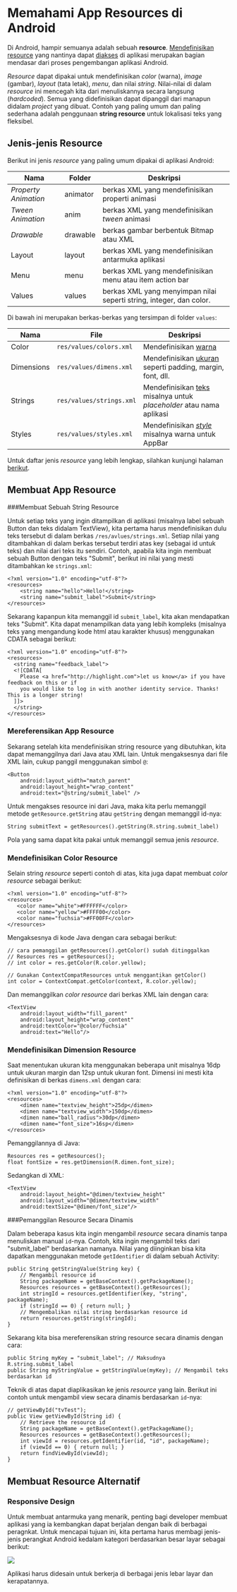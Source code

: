 # Memahami App Resources di Android

Di Android, hampir semuanya adalah sebuah **resource**. [Mendefinisikan resource](http://developer.android.com/guide/topics/resources/providing-resources.html) yang nantinya dapat [diakses](http://developer.android.com/guide/topics/resources/accessing-resources.html) di aplikasi merupakan bagian mendasar dari proses pengembangan aplikasi Android.

*Resource* dapat dipakai untuk mendefinisikan *color* (warna), *image* (gambar), *layout* (tata letak), *menu*, dan nilai *string*. Nilai-nilai di dalam *resource* ini mencegah kita dari menuliskannya secara langsung (*hardcoded*). Semua yang didefinisikan dapat dipanggil dari manapun didalam *project* yang dibuat. Contoh yang paling umum dan paling sederhana adalah penggunaan **string resource** untuk lokalisasi teks yang fleksibel.

## Jenis-jenis Resource

Berikut ini jenis *resource* yang paling umum dipakai di aplikasi Android:

| **Nama**             | **Folder** | **Deskripsi**                            |
| -------------------- | ---------- | ---------------------------------------- |
| *Property Animation* | animator   | berkas XML yang mendefinisikan properti animasi |
| *Tween Animation*    | anim       | berkas XML yang mendefinisikan *tween* animasi |
| *Drawable*           | drawable   | berkas gambar berbentuk Bitmap atau XML  |
| Layout               | layout     | berkas XML yang mendefinisikan antarmuka aplikasi |
| Menu                 | menu       | berkas XML yang mendefinisikan menu atau item action bar |
| Values               | values     | berkas XML yang menyimpan nilai seperti string, integer, dan color. |

Di bawah ini merupakan berkas-berkas yang tersimpan di folder `values`:

| Nama       | File                     | Deskripsi                                |
| ---------- | ------------------------ | ---------------------------------------- |
| Color      | `res/values/colors.xml`  | Mendefinisikan [warna](http://developer.android.com/guide/topics/resources/more-resources.html#Color) |
| Dimensions | `res/values/dimens.xml`  | Mendefinisikan [ukuran](http://developer.android.com/guide/topics/resources/more-resources.html#Dimension) seperti padding, margin, font, dll. |
| Strings    | `res/values/strings.xml` | Mendefinisikan [teks](http://developer.android.com/guide/topics/resources/string-resource.html) misalnya untuk *placeholder* atau nama aplikasi |
| Styles     | `res/values/styles.xml`  | Mendefinisikan *[style](http://developer.android.com/guide/topics/resources/style-resource.html)* misalnya warna untuk AppBar |

Untuk daftar jenis *resource* yang lebih lengkap, silahkan kunjungi halaman [berikut](http://developer.android.com/guide/topics/resources/providing-resources.html).

## Membuat App Resource

###Membuat Sebuah String Resource

Untuk setiap teks yang ingin ditampilkan di aplikasi (misalnya label sebuah Button dan teks didalam TextView), kita pertama harus mendefinisikan dulu teks tersebut di dalam berkas `/res/avlues/strings.xml`. Setiap nilai yang ditambahkan di dalam berkas tersebut terdiri atas key (sebagai id untuk teks) dan nilai dari teks itu sendiri. Contoh, apabila kita ingin membuat sebuah Button dengan teks "Submit", berikut ini nilai yang mesti ditambahkan ke `strings.xml`:

```
<?xml version="1.0" encoding="utf-8"?>
<resources>
    <string name="hello">Hello!</string>
    <string name="submit_label">Submit</string>
</resources>
```

Sekarang kapanpun kita memanggil id `submit_label`, kita akan mendapatkan teks "Submit". Kita dapat menampilkan data yang lebih kompleks (misalnya teks yang mengandung kode html atau karakter khusus) menggunakan CDATA sebagai berikut:

```
<?xml version="1.0" encoding="utf-8"?>
<resources>
  <string name="feedback_label">
  <![CDATA[
    Please <a href="http://highlight.com">let us know</a> if you have feedback on this or if 
    you would like to log in with another identity service. Thanks! This is a longer string!  
  ]]>
  </string>
</resources>
```

### Mereferensikan App Resource

Sekarang setelah kita mendefinisikan string resource yang dibutuhkan, kita dapat memanggilnya dari Java atau XML lain. Untuk mengaksesnya dari file XML lain, cukup panggil menggunakan simbol `@`:

```
<Button
    android:layout_width="match_parent"
    android:layout_height="wrap_content"
    android:text="@string/submit_label" />
```

Untuk mengakses resource ini dari Java, maka kita perlu memanggil metode `getResource.getString` atau `getString` dengan memanggil id-nya:

```
String submitText = getResources().getString(R.string.submit_label)
```

Pola yang sama dapat kita pakai untuk memanggil semua jenis *resource*.

### Mendefinisikan Color Resource

Selain string *resource* seperti contoh di atas, kita juga dapat membuat *color resource* sebagai berikut:

```
<?xml version="1.0" encoding="utf-8"?>
<resources>
   <color name="white">#FFFFFF</color>
   <color name="yellow">#FFFF00</color>
   <color name="fuchsia">#FF00FF</color>
</resources>
```

Mengaksesnya di kode Java dengan cara sebagai berikut:

```
// cara pemanggilan getResources().getColor() sudah ditinggalkan
// Resources res = getResources();
// int color = res.getColor(R.color.yellow); 

// Gunakan ContextCompatResources untuk menggantikan getColor()
int color = ContextCompat.getColor(context, R.color.yellow);
```

Dan memanggilkan *color resource* dari berkas XML lain dengan cara:

```
<TextView
    android:layout_width="fill_parent"
    android:layout_height="wrap_content"
    android:textColor="@color/fuchsia"
    android:text="Hello"/>
```

### Mendefinisikan Dimension Resource

Saat menentukan ukuran kita menggunakan beberapa unit misalnya 16dp untuk ukuran margin dan 12sp untuk ukuran font. Dimensi ini mesti kita definisikan di berkas `dimens.xml` dengan cara:

```
<?xml version="1.0" encoding="utf-8"?>
<resources>
    <dimen name="textview_height">25dp</dimen>
    <dimen name="textview_width">150dp</dimen>
    <dimen name="ball_radius">30dp</dimen>
    <dimen name="font_size">16sp</dimen>
</resources>
```

Pemanggilannya di Java:

```
Resources res = getResources();
float fontSize = res.getDimension(R.dimen.font_size);
```

Sedangkan di XML:

```
<TextView
    android:layout_height="@dimen/textview_height"
    android:layout_width="@dimen/textview_width"
    android:textSize="@dimen/font_size"/>
```

###Pemanggilan Resource Secara Dinamis

Dalam beberapa kasus kita ingin mengambil *resource* secara dinamis tanpa menuliskan manual `id`-nya. Contoh, kita ingin mengambil teks dari "submit_label" berdasarkan namanya. Nilai yang diinginkan bisa kita dapatkan menggunakan metode `getIdentifier` di dalam sebuah Activity:

```
public String getStringValue(String key) {
    // Mengambil resource id
    String packageName = getBaseContext().getPackageName();
    Resources resources = getBaseContext().getResources();
    int stringId = resources.getIdentifier(key, "string", packageName);
    if (stringId == 0) { return null; }
    // Mengembalikan nilai string berdasarkan resource id
    return resources.getString(stringId);
}
```

Sekarang kita bisa mereferensikan string resource secara dinamis dengan cara:

```
public String myKey = "submit_label"; // Maksudnya R.string.submit_label
public String myStringValue = getStringValue(myKey); // Mengambil teks berdasarkan id
```

Teknik di atas dapat diaplikasikan ke jenis *resource* yang lain. Berikut ini contoh untuk mengambil view secara dinamis berdasarkan `id`-nya:

```
// getViewById("tvTest");
public View getViewById(String id) {
    // Retrieve the resource id
    String packageName = getBaseContext().getPackageName();
    Resources resources = getBaseContext().getResources();
    int viewId = resources.getIdentifier(id, "id", packageName);
    if (viewId == 0) { return null; }
    return findViewById(viewId);
}
```

## Membuat Resource Alternatif

### Responsive Design

Untuk membuat antarmuka yang menarik, penting bagi developer membuat aplikasi yang ia kembangkan dapat berjalan dengan baik di berbagai peragnkat. Untuk mencapai tujuan ini, kita pertama harus membagi jenis-jenis perangkat Android kedalam kategori berdasarkan besar layar sebagai berikut:

![](http://i.imgur.com/bLOO9e3.png)

Aplikasi harus didesain untuk berkerja di berbagai jenis lebar layar dan kerapatannya. 